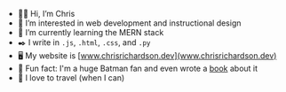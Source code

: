 - 🤵🏻 Hi, I’m Chris
- 👀 I’m interested in web development and instructional design
- 🌱 I’m currently learning the MERN stack
- ✒️ I write in `.js`, `.html`, `.css`, and `.py`
- 🖥️ My website is [www.chrisrichardson.dev](www.chrisrichardson.dev)
- 🦇 Fun fact: I'm a huge Batman fan and even wrote a [book](https://www.amazon.com/Batman-Joker-Contested-Sexuality-Routledge-ebook/dp/B08MV9FX12/ref=tmm_kin_swatch_0?_encoding=UTF8&qid=1640137747&sr=8-1) about it
- 🗻 I love to travel (when I can)

<!---
richardsonchrisj/richardsonchrisj is a ✨ special ✨ repository because its `README.md` (this file) appears on your GitHub profile.
You can click the Preview link to take a look at your changes.
--->

